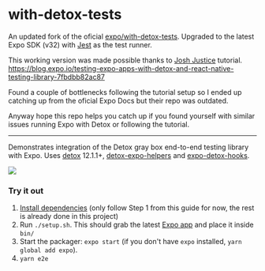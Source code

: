 # with-detox-tests

An updated fork of the oficial [expo/with-detox-tests](https://github.com/expo/with-detox-tests). Upgraded to the latest Expo SDK (v32) with [Jest](https://jestjs.io/) as the test runner.

This working version was made possible thanks to [Josh Justice](https://twitter.com/CodingItWrong) tutorial. <https://blog.expo.io/testing-expo-apps-with-detox-and-react-native-testing-library-7fbdbb82ac87>

Found a couple of bottlenecks following the tutorial setup so I ended up catching up from the oficial Expo Docs but their repo was outdated.

Anyway hope this repo helps you catch up if you found yourself with similar issues running Expo with Detox or following the tutorial.

---

Demonstrates integration of the Detox gray box end-to-end testing library with Expo. Uses [detox](https://github.com/wix/Detox) 12.1.1+, [detox-expo-helpers](https://github.com/expo/detox-expo-helpers) and [expo-detox-hooks](https://github.com/expo/detox-tools).

![](https://raw.githubusercontent.com/expo/with-detox-tests/master/example.gif)

### Try it out

1. [Install dependencies](https://github.com/wix/detox/blob/master/docs/Introduction.GettingStarted.md#step-1-install-dependencies) (only follow Step 1 from this guide for now, the rest is already done in this project)
2. Run `./setup.sh`. This should grab the latest [Expo app](https://expo.io/tools) and place it inside `bin/`
3. Start the packager: `expo start` (if you don't have `expo` installed, `yarn global add expo`).
4. `yarn e2e`
